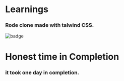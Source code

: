 # Learnings 
### Rode clone made with talwind CSS.
![badge](https://img.shields.io/badge/rode--clone-talwind--css-orange)

# Honest time in Completion
### it took one day in completion.

